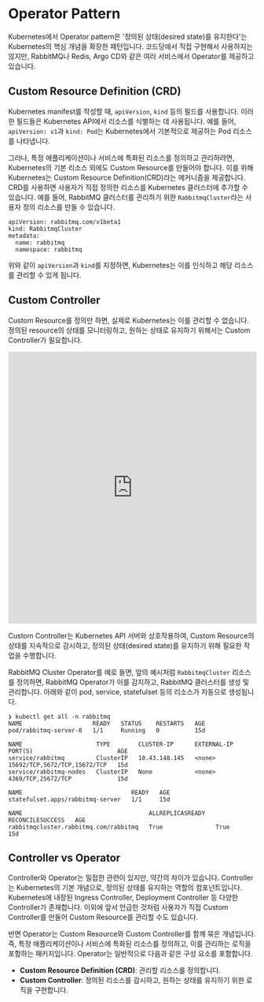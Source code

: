 # Operator Pattern

Kubernetes에서 Operator pattern은 '정의된 상태(desired state)를 유지한다'는 Kubernetes의 핵심 개념을 확장한 패턴입니다.
코드당에서 직접 구현해서 사용하지는 않지만, RabbitMQ나 Redis, Argo CD와 같은 여러 서비스에서 Operator를 제공하고 있습니다.

## Custom Resource Definition (CRD)

Kubernetes manifest를 작성할 때, `apiVersion`, `kind` 등의 필드를 사용합니다.
이러한 필드들은 Kubernetes API에서 리소스를 식별하는 데 사용됩니다.
예를 들어, `apiVersion: v1`과 `kind: Pod`는 Kubernetes에서 기본적으로 제공하는 Pod 리소스를 나타냅니다.

그러나, 특정 애플리케이션이나 서비스에 특화된 리소스를 정의하고 관리하려면, Kubernetes의 기본 리소스 외에도 Custom Resource를 만들어야 합니다.
이를 위해 Kubernetes는 Custom Resource Definition(CRD)라는 메커니즘을 제공합니다.
CRD를 사용하면 사용자가 직접 정의한 리소스를 Kubernetes 클러스터에 추가할 수 있습니다.
예를 들어, RabbitMQ 클러스터를 관리하기 위한 `RabbitmqCluster`라는 사용자 정의 리소스를 만들 수 있습니다.

```yaml{1-2}
apiVersion: rabbitmq.com/v1beta1
kind: RabbitmqCluster
metadata:
  name: rabbitmq
  namespace: rabbitmq
```

위와 같이 `apiVersion`과 `kind`를 지정하면, Kubernetes는 이를 인식하고 해당 리소스를 관리할 수 있게 됩니다.

## Custom Controller

Custom Resource를 정의만 하면, 실제로 Kubernetes는 이를 관리할 수 없습니다.
정의된 resource의 상태를 모니터링하고, 원하는 상태로 유지하기 위해서는 Custom Controller가 필요합니다.

<iframe style="border: 1px solid rgba(0, 0, 0, 0.1);" width="100%" height="550" src="https://embed.figma.com/board/XYQdgzT4zQEjpNP2IM2FPB/Codedang-Docs?node-id=1580-185&embed-host=share" allowfullscreen></iframe>

Custom Controller는 Kubernetes API 서버와 상호작용하여, Custom Resource의 상태를 지속적으로 감시하고, 정의된 상태(desired state)를 유지하기 위해 필요한 작업을 수행합니다.

RabbitMQ Cluster Operator를 예로 들면, 앞의 예시처럼 `RabbitmqCluster` 리소스를 정의하면, RabbitMQ Operator가 이를 감지하고, RabbitMQ 클러스터를 생성 및 관리합니다.
아래와 같이 pod, service, statefulset 등의 리소스가 자동으로 생성됩니다.

```
❯ kubectl get all -n rabbitmq
NAME                    READY   STATUS    RESTARTS   AGE
pod/rabbitmq-server-0   1/1     Running   0          15d

NAME                     TYPE        CLUSTER-IP      EXTERNAL-IP   PORT(S)                        AGE
service/rabbitmq         ClusterIP   10.43.148.145   <none>        15692/TCP,5672/TCP,15672/TCP   15d
service/rabbitmq-nodes   ClusterIP   None            <none>        4369/TCP,25672/TCP             15d

NAME                               READY   AGE
statefulset.apps/rabbitmq-server   1/1     15d

NAME                                    ALLREPLICASREADY   RECONCILESUCCESS   AGE
rabbitmqcluster.rabbitmq.com/rabbitmq   True               True               15d
```

## Controller vs Operator

Controller와 Operator는 밀접한 관련이 있지만, 약간의 차이가 있습니다.
Controller는 Kubernetes의 기본 개념으로, 정의된 상태를 유지하는 역할의 컴포넌트입니다.
Kubernetes에 내장된 Ingress Controller, Deployment Controller 등 다양한 Controller가 존재합니다.
이외에 앞서 언급한 것처럼 사용자가 직접 Custom Controller를 만들어 Custom Resource를 관리할 수도 있습니다.

반면 Operator는 Custom Resource와 Custom Controller를 함께 묶은 개념입니다.
즉, 특정 애플리케이션이나 서비스에 특화된 리소스를 정의하고, 이를 관리하는 로직을 포함하는 패키지입니다.
Operator는 일반적으로 다음과 같은 구성 요소를 포함합니다.

- **Custom Resource Definition (CRD)**: 관리할 리소스를 정의합니다.
- **Custom Controller**: 정의된 리소스를 감시하고, 원하는 상태를 유지하기 위한 로직을 구현합니다.
